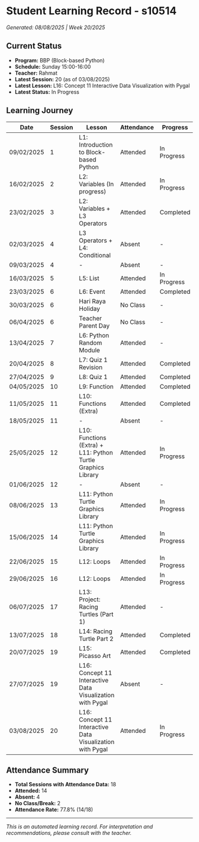 # Student Learning Record - s10514
*Generated: 08/08/2025 | Week 20/2025*

## Current Status
- **Program:** BBP (Block-based Python)
- **Schedule:** Sunday 15:00-16:00
- **Teacher:** Rahmat
- **Latest Session:** 20 (as of 03/08/2025)
- **Latest Lesson:** L16: Concept 11 Interactive Data Visualization with Pygal
- **Latest Status:** In Progress

## Learning Journey
| Date | Session | Lesson | Attendance | Progress |
|------|---------|--------|------------|----------|
| 09/02/2025 | 1 | L1: Introduction to Block-based Python | Attended | In Progress |
| 16/02/2025 | 2 | L2: Variables (In progress) | Attended | In Progress |
| 23/02/2025 | 3 | L2: Variables + L3 Operators | Attended | Completed |
| 02/03/2025 | 4 | L3 Operators + L4: Conditional | Absent | - |
| 09/03/2025 | 4 | - | Absent | - |
| 16/03/2025 | 5 | L5: List | Attended | In Progress |
| 23/03/2025 | 6 | L6: Event | Attended | Completed |
| 30/03/2025 | 6 | Hari Raya Holiday | No Class | - |
| 06/04/2025 | 6 | Teacher Parent Day | No Class | - |
| 13/04/2025 | 7 | L6: Python Random Module | Attended | - |
| 20/04/2025 | 8 | L7: Quiz 1 Revision | Attended | Completed |
| 27/04/2025 | 9 | L8: Quiz 1 | Attended | Completed |
| 04/05/2025 | 10 | L9: Function | Attended | Completed |
| 11/05/2025 | 11 | L10: Functions (Extra) | Attended | Completed |
| 18/05/2025 | 11 | - | Absent | - |
| 25/05/2025 | 12 | L10: Functions (Extra) + L11: Python Turtle Graphics Library | Attended | In Progress |
| 01/06/2025 | 12 | - | Absent | - |
| 08/06/2025 | 13 | L11: Python Turtle Graphics Library | Attended | In Progress |
| 15/06/2025 | 14 | L11: Python Turtle Graphics Library | Attended | In Progress |
| 22/06/2025 | 15 | L12: Loops | Attended | In Progress |
| 29/06/2025 | 16 | L12: Loops | Attended | In Progress |
| 06/07/2025 | 17 | L13: Project: Racing Turtles (Part 1) | Attended | - |
| 13/07/2025 | 18 | L14: Racing Turtle Part 2 | Attended | Completed |
| 20/07/2025 | 19 | L15: Picasso Art | Attended | Completed |
| 27/07/2025 | 19 | L16: Concept 11 Interactive Data Visualization with Pygal | Absent | - |
| 03/08/2025 | 20 | L16: Concept 11 Interactive Data Visualization with Pygal | Attended | In Progress |

## Attendance Summary
- **Total Sessions with Attendance Data:** 18
- **Attended:** 14
- **Absent:** 4
- **No Class/Break:** 2
- **Attendance Rate:** 77.8% (14/18)

---
*This is an automated learning record. For interpretation and recommendations, please consult with the teacher.*
